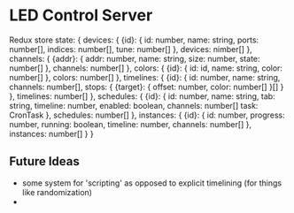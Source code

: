 # LED Control Server

Redux store state:
{
  devices: {
    {id}: {
      id: number,
      name: string,
      ports: number[],
      indices: number[],
      tune: number[]
    },
    devices: nimber[]
  },
  channels: {
    {addr}: {
      addr: number,
      name: string,
      size: number,
      state: number[]
    },
    channels: number[]
  },
  colors: {
    {id}: {
      id: id,
      name: string,
      color: number[]
    },
    colors: number[]
  },
  timelines: {
    {id}: {
      id: number,
      name: string,
      channels: number[],
      stops: {
        {target}: {
          offset: number,
          color: number[]
        }[]
      }
    },
    timelines: number[]
  },
  schedules: {
    {id}: {
      id: number,
      name: string,
      tab: string,
      timeline: number,
      enabled: boolean,
      channels: number[]
      task: CronTask
    },
    schedules: number[]
  },
  instances: {
    {id}: {
      id: number,
      progress: number,
      running: boolean,
      timeline: number,
      channels: number[]
    },
    instances: number[]
  }
}

## Future Ideas
* some system for 'scripting' as opposed to explicit timelining (for things like randomization)
* 
